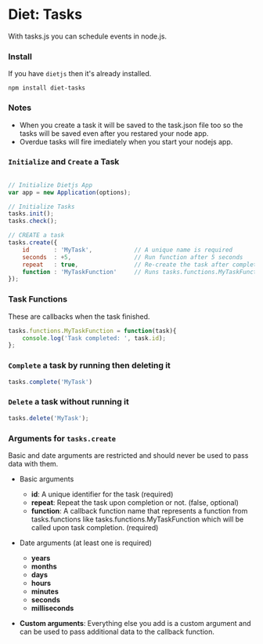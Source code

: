 # Diet: Tasks
With tasks.js you can schedule events in node.js.  

### Install
If you have `dietjs` then it's already installed.
```
npm install diet-tasks
```

### Notes
- When you create a task it will be saved to the task.json file too so the tasks will be saved even after you restared your node app.
- Overdue tasks will fire imediately when you start your nodejs app.

### `Initialize` and `Create` a Task
```javascript

// Initialize Dietjs App
var app = new Application(options);

// Initialize Tasks
tasks.init();
tasks.check();

// CREATE a task
tasks.create({
	id		 : 'MyTask', 			// A unique name is required
	seconds	 : +5, 					// Run function after 5 seconds
	repeat	 : true, 				// Re-create the task after completion
	function : 'MyTaskFunction' 	// Runs tasks.functions.MyTaskFunction
});
```
### Task Functions
These are callbacks when the task finished.
```javascript
tasks.functions.MyTaskFunction = function(task){
	console.log('Task completed: ', task.id);
};
```
### `Complete` a task by running then deleting it
```javascript
tasks.complete('MyTask')
```

### `Delete` a task without running it
```javascript
tasks.delete('MyTask');
```

### Arguments for `tasks.create`
Basic and date arguments are restricted and should never be used to pass data with them.

- Basic arguments
	- **id**: A unique identifier for the task (required)
	- **repeat**: Repeat the task upon completion or not. (false, optional)
	- **function**: A callback function name that represents a function from tasks.functions like tasks.functions.MyTaskFunction which will be called upon task completion. (required)
	
- Date arguments (at least one is required)
	- **years**
	- **months**
	- **days**
	- **hours**
	- **minutes**
	- **seconds**
	- **milliseconds**
	
- **Custom arguments**: Everything else you add is a custom argument and can be used to pass additional data to the callback function.